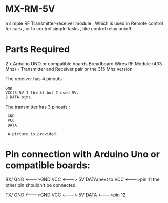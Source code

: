 # MX-RM-5V
a simple RF Transmitter-receiver module , Which is used in Remote control for cars , or to control simple tasks , like control relay on/off.
# Parts Required
  2 x Arduino UNO or compatible boards
  Breadboard
  Wires
  RF Module (433 Mhz) - Transmitter and Receiver pair or the 315 Mhz version

  The receiver has 4 pinouts :

    GND
    VCC(3-5V I think) but I used 5V.
    2 DATA pins.
    
  The transmitter has 3 pinouts :
  
     GND
     VCC   
     DATA
     
     A picture is provided.
     
 # Pin connection with Arduino Uno or compatible boards:
   RX/
   GND  <--->GND
   VCC <---> 5V
   DATA(next to VCC <--->pin 11
   the other pin shouldn't be connected.
   
   TX/
   GND  <--->GND
   VCC <---> 5V
   DATA <--->pin 12
   
   
   
    
